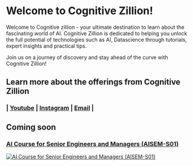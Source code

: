 # Welcome to Cognitive Zillion!

Welcome to Cognitive zillion - your ultimate destination to learn about the fascinating world of AI.
Cognitive Zillion is dedicated to helping you unlock the full potential of technologies such as AI, Datascience through tutorials, expert insights and practical tips. 

Join us on a journey of discovery and stay ahead of the curve with Cognitive Zillion!

## Learn more about the offerings from Cognitive Zillion
### | [Youtube](www.youtube.com/@CognitiveZillion) | [Instagram](www.instagram.com/cognitivezillion) |  [Email](mailto:cognitivezillion@gmail.com) |


## Coming soon

### [AI Course for Senior Engineers and Managers (AISEM-S01)](https://www.youtube.com/watch?v=VbM6obbOVz0)

[![AI Course for Senior Engineers and Managers (AISEM-S01)](http://img.youtube.com/vi/YOUTUBE_VIDEO_ID_HERE/0.jpg)](https://www.youtube.com/watch?v=VbM6obbOVz0 "AI For Senior Engineers and Managers")
